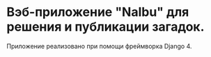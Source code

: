 # Вэб-приложение "Nalbu" для решения и публикации загадок.

Приложение реализовано при помощи фреймворка Django 4.
